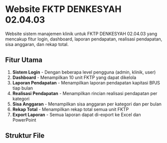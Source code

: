 <!-- README.md -->
# Website FKTP DENKESYAH 02.04.03

Website sistem manajemen klinik untuk FKTP DENKESYAH 02.04.03 yang mencakup fitur login, dashboard, laporan pendapatan, realisasi pendapatan, sisa anggaran, dan rekap total.

## Fitur Utama

1. **Sistem Login** - Dengan beberapa level pengguna (admin, klinik, user)
2. **Dashboard** - Menampilkan 10 unit FKTP yang dapat dikelola
3. **Laporan Pendapatan** - Menampilkan laporan pendapatan kapitasi BPJS tiap bulan
4. **Realisasi Pendapatan** - Menampilkan rincian realisasi pendapatan per kategori
5. **Sisa Anggaran** - Menampilkan sisa anggaran per kategori dan per bulan
6. **Rekap Total** - Menampilkan rekap total semua unit FKTP
7. **Export Laporan** - Semua laporan dapat di-export ke Excel dan PowerPoint

## Struktur File
